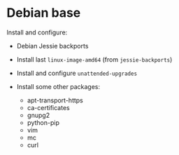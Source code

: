 # Debian base

Install and configure:

* Debian Jessie backports
* Install last `linux-image-amd64` (from `jessie-backports`)
* Install and configure `unattended-upgrades`
* Install some other packages:

  * apt-transport-https
  * ca-certificates
  * gnupg2
  * python-pip
  * vim
  * mc
  * curl
